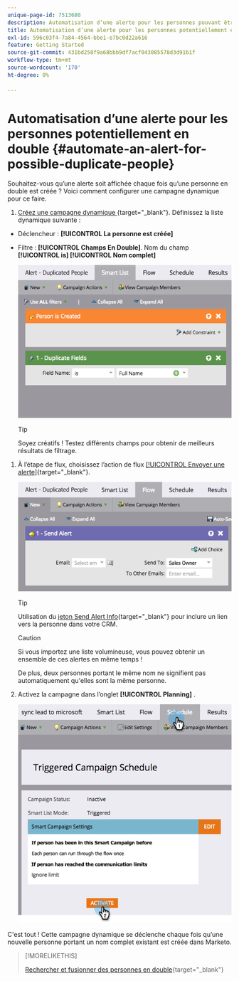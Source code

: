 ```yaml
---
unique-page-id: 7513680
description: Automatisation d’une alerte pour les personnes pouvant être dupliquées - Documents Marketo - Documentation du produit
title: Automatisation d’une alerte pour les personnes potentiellement en double
exl-id: 596c03f4-7a84-4564-bbe1-e7bc0d22a616
feature: Getting Started
source-git-commit: 431bd258f9a68bbb9df7acf043085578d3d91b1f
workflow-type: tm+mt
source-wordcount: '170'
ht-degree: 0%

---
```


# Automatisation d’une alerte pour les personnes potentiellement en double {#automate-an-alert-for-possible-duplicate-people}

Souhaitez-vous qu’une alerte soit affichée chaque fois qu’une personne en double est créée ? Voici comment configurer une campagne dynamique pour ce faire.

1. [Créez une campagne dynamique ](/help/marketo/product-docs/core-marketo-concepts/smart-campaigns/creating-a-smart-campaign/create-a-new-smart-campaign.md){target="_blank"}. Définissez la liste dynamique suivante :

* Déclencheur : **[!UICONTROL La personne est créée]**
* Filtre : **[!UICONTROL Champs En Double]**. Nom du champ **[!UICONTROL is] [!UICONTROL Nom complet]**

  ![](assets/automate-an-alert-1.png)

  >[!TIP]
  >
  >Soyez créatifs ! Testez différents champs pour obtenir de meilleurs résultats de filtrage.

1. À l’étape de flux, choisissez l’action de flux [[!UICONTROL Envoyer une alerte]](/help/marketo/product-docs/core-marketo-concepts/smart-campaigns/flow-actions/send-alert.md){target="_blank"}.

   ![](assets/automate-an-alert-2.png)

   >[!TIP]
   >
   >Utilisation du [jeton Send Alert Info](/help/marketo/product-docs/email-marketing/general/using-tokens/use-the-send-alert-info-token.md){target="_blank"} pour inclure un lien vers la personne dans votre CRM.

   >[!CAUTION]
   >
   >Si vous importez une liste volumineuse, vous pouvez obtenir un ensemble de ces alertes en même temps !
   >
   >De plus, deux personnes portant le même nom ne signifient pas automatiquement qu&#39;elles sont la même personne.

1. Activez la campagne dans l’onglet **[!UICONTROL Planning]** .

   ![](assets/automate-an-alert-3.png)

C&#39;est tout ! Cette campagne dynamique se déclenche chaque fois qu’une nouvelle personne portant un nom complet existant est créée dans Marketo.

>[!MORELIKETHIS]
>
>[Rechercher et fusionner des personnes en double](/help/marketo/product-docs/core-marketo-concepts/smart-lists-and-static-lists/managing-people-in-smart-lists/find-and-merge-duplicate-people.md){target="_blank"}
